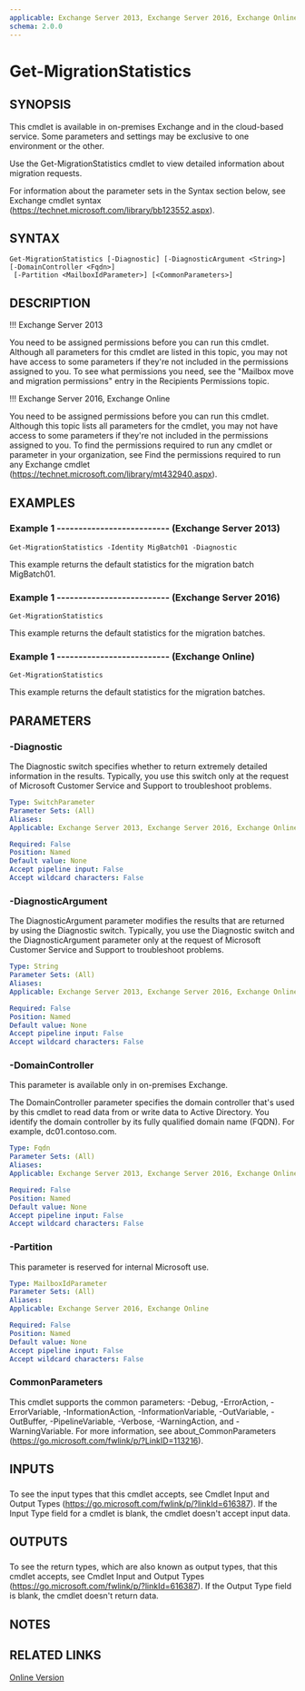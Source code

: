 ```yaml
---
applicable: Exchange Server 2013, Exchange Server 2016, Exchange Online
schema: 2.0.0
---
```


# Get-MigrationStatistics

## SYNOPSIS
This cmdlet is available in on-premises Exchange and in the cloud-based service. Some parameters and settings may be exclusive to one environment or the other.

Use the Get-MigrationStatistics cmdlet to view detailed information about migration requests.

For information about the parameter sets in the Syntax section below, see Exchange cmdlet syntax (https://technet.microsoft.com/library/bb123552.aspx).

## SYNTAX

```
Get-MigrationStatistics [-Diagnostic] [-DiagnosticArgument <String>] [-DomainController <Fqdn>]
 [-Partition <MailboxIdParameter>] [<CommonParameters>]
```

## DESCRIPTION
!!! Exchange Server 2013

You need to be assigned permissions before you can run this cmdlet. Although all parameters for this cmdlet are listed in this topic, you may not have access to some parameters if they're not included in the permissions assigned to you. To see what permissions you need, see the "Mailbox move and migration permissions" entry in the Recipients Permissions topic.

!!! Exchange Server 2016, Exchange Online

You need to be assigned permissions before you can run this cmdlet. Although this topic lists all parameters for the cmdlet, you may not have access to some parameters if they're not included in the permissions assigned to you. To find the permissions required to run any cmdlet or parameter in your organization, see Find the permissions required to run any Exchange cmdlet (https://technet.microsoft.com/library/mt432940.aspx).

## EXAMPLES

### Example 1 -------------------------- (Exchange Server 2013)
```
Get-MigrationStatistics -Identity MigBatch01 -Diagnostic
```

This example returns the default statistics for the migration batch MigBatch01.

### Example 1 -------------------------- (Exchange Server 2016)
```
Get-MigrationStatistics
```

This example returns the default statistics for the migration batches.

### Example 1 -------------------------- (Exchange Online)
```
Get-MigrationStatistics
```

This example returns the default statistics for the migration batches.

## PARAMETERS

### -Diagnostic
The Diagnostic switch specifies whether to return extremely detailed information in the results. Typically, you use this switch only at the request of Microsoft Customer Service and Support to troubleshoot problems.

```yaml
Type: SwitchParameter
Parameter Sets: (All)
Aliases:
Applicable: Exchange Server 2013, Exchange Server 2016, Exchange Online

Required: False
Position: Named
Default value: None
Accept pipeline input: False
Accept wildcard characters: False
```

### -DiagnosticArgument
The DiagnosticArgument parameter modifies the results that are returned by using the Diagnostic switch. Typically, you use the Diagnostic switch and the DiagnosticArgument parameter only at the request of Microsoft Customer Service and Support to troubleshoot problems.

```yaml
Type: String
Parameter Sets: (All)
Aliases:
Applicable: Exchange Server 2013, Exchange Server 2016, Exchange Online

Required: False
Position: Named
Default value: None
Accept pipeline input: False
Accept wildcard characters: False
```

### -DomainController
This parameter is available only in on-premises Exchange.

The DomainController parameter specifies the domain controller that's used by this cmdlet to read data from or write data to Active Directory. You identify the domain controller by its fully qualified domain name (FQDN). For example, dc01.contoso.com.

```yaml
Type: Fqdn
Parameter Sets: (All)
Aliases:
Applicable: Exchange Server 2013, Exchange Server 2016, Exchange Online

Required: False
Position: Named
Default value: None
Accept pipeline input: False
Accept wildcard characters: False
```

### -Partition
This parameter is reserved for internal Microsoft use.

```yaml
Type: MailboxIdParameter
Parameter Sets: (All)
Aliases:
Applicable: Exchange Server 2016, Exchange Online

Required: False
Position: Named
Default value: None
Accept pipeline input: False
Accept wildcard characters: False
```

### CommonParameters
This cmdlet supports the common parameters: -Debug, -ErrorAction, -ErrorVariable, -InformationAction, -InformationVariable, -OutVariable, -OutBuffer, -PipelineVariable, -Verbose, -WarningAction, and -WarningVariable. For more information, see about_CommonParameters (https://go.microsoft.com/fwlink/p/?LinkID=113216).

## INPUTS

###  
To see the input types that this cmdlet accepts, see Cmdlet Input and Output Types (https://go.microsoft.com/fwlink/p/?linkId=616387). If the Input Type field for a cmdlet is blank, the cmdlet doesn't accept input data.

## OUTPUTS

###  
To see the return types, which are also known as output types, that this cmdlet accepts, see Cmdlet Input and Output Types (https://go.microsoft.com/fwlink/p/?linkId=616387). If the Output Type field is blank, the cmdlet doesn't return data.

## NOTES

## RELATED LINKS

[Online Version](https://technet.microsoft.com/library/bf5d6d30-e3cf-46c1-b821-36b156e4a9d4.aspx)

